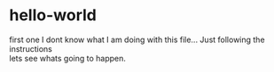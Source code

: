 # hello-world
first one
I dont know what I am doing with this file... Just following the instructions\
lets see whats going to happen.
